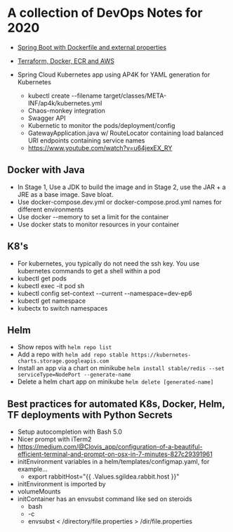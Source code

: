 # A collection of DevOps Notes for 2020 

- [Spring Boot with Dockerfile and external properties](spring-boot-dockerfile.md)

- [Terraform, Docker, ECR and AWS](terraform_docker_ecr_aws.md)

- Spring Cloud Kubernetes app using AP4K for YAML generation for Kubernetes
  - kubectl create --filename target/classes/META-INF/ap4k/kubernetes.yml
  - Chaos-monkey integration
  - Swagger API
  - Kubernetic to monitor the pods/deployment/config
  - GatewayApplication.java w/ RouteLocator containing load balanced URI endpoints containing service names
  - https://www.youtube.com/watch?v=u64jexEX_RY

## Docker with Java

- In Stage 1, Use a JDK to build the image and in Stage 2, use the JAR + a JRE as a base image. Save bloat. 
- Use docker-compose.dev.yml or docker-compose.prod.yml names for different environments
- Use docker --memory to set a limit for the container
- Use docker stats to monitor resources in your container

## K8's

- For kubernetes, you typically do not need the ssh key. You use kubernetes commands to get a shell within a pod
- kubectl get pods
- kubectl exec -it pod sh
- kubectl config set-context --current --namespace=dev-ep6
- kubectl get namespace
- kubectx to switch namespaces

## Helm

- Show repos with ``` helm repo list ```
- Add a repo with ``` helm add repo stable https://kubernetes-charts.storage.googleapis.com ```
- Install an app via a chart on minikube ``` helm install stable/redis --set serviceType=NodePort --generate-name ``` 
- Delete a helm chart app on minikube ``` helm delete [generated-name] ``` 


## Best practices for automated K8s, Docker, Helm, TF deployments with Python Secrets

- Setup autocompletion with Bash 5.0 
- Nicer prompt with iTerm2 
- https://medium.com/@Clovis_app/configuration-of-a-beautiful-efficient-terminal-and-prompt-on-osx-in-7-minutes-827c29391961
- initEnvironment variables in a helm/templates/configmap.yaml, for example...
  - export rabbitHost="{{ .Values.sgildea.rabbit.host }}"
- initEnvironment is imported by 
- volumeMounts
- initContainer has an envsubst command like sed on steroids
  - bash
  - -c
  - envsubst < /directory/file.properties > /dir/file.properties
  
